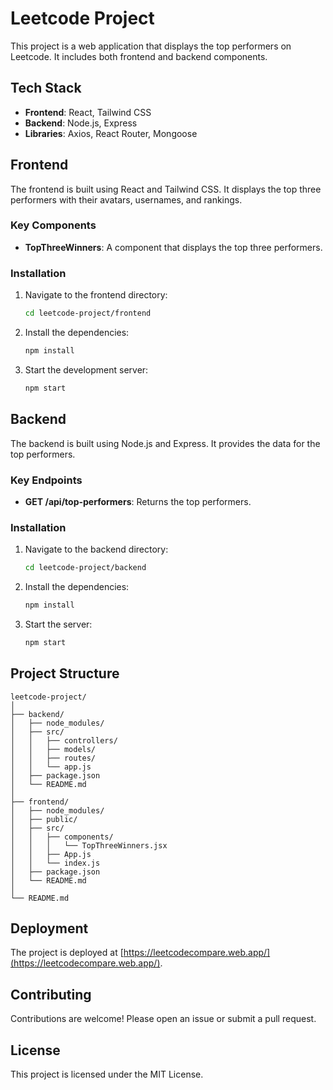 # Leetcode Project

This project is a web application that displays the top performers on Leetcode. It includes both frontend and backend components.

## Tech Stack

- **Frontend**: React, Tailwind CSS
- **Backend**: Node.js, Express
- **Libraries**: Axios, React Router, Mongoose

## Frontend

The frontend is built using React and Tailwind CSS. It displays the top three performers with their avatars, usernames, and rankings.

### Key Components

- **TopThreeWinners**: A component that displays the top three performers.

### Installation

1. Navigate to the frontend directory:
    ```sh
    cd leetcode-project/frontend
    ```

2. Install the dependencies:
    ```sh
    npm install
    ```

3. Start the development server:
    ```sh
    npm start
    ```

## Backend

The backend is built using Node.js and Express. It provides the data for the top performers.

### Key Endpoints

- **GET /api/top-performers**: Returns the top performers.

### Installation

1. Navigate to the backend directory:
    ```sh
    cd leetcode-project/backend
    ```

2. Install the dependencies:
    ```sh
    npm install
    ```

3. Start the server:
    ```sh
    npm start
    ```

## Project Structure

```
leetcode-project/
│
├── backend/
│   ├── node_modules/
│   ├── src/
│   │   ├── controllers/
│   │   ├── models/
│   │   ├── routes/
│   │   └── app.js
│   ├── package.json
│   └── README.md
│
├── frontend/
│   ├── node_modules/
│   ├── public/
│   ├── src/
│   │   ├── components/
│   │   │   └── TopThreeWinners.jsx
│   │   ├── App.js
│   │   └── index.js
│   ├── package.json
│   └── README.md
│
└── README.md
```

## Deployment

The project is deployed at [https://leetcodecompare.web.app/](https://leetcodecompare.web.app/).

## Contributing

Contributions are welcome! Please open an issue or submit a pull request.

## License

This project is licensed under the MIT License.
